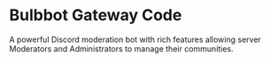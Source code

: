 # Bulbbot Gateway Code

A powerful Discord moderation bot with rich features allowing server Moderators and Administrators to manage their communities.

